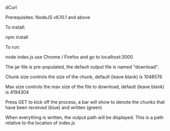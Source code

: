 dCurl

Prerequisites: NodeJS v6.10.1 and above

To install:

npm install

To run:

node index.js
use Chrome / Firefox and go to localhost:3000

The jar file is pre-populated, the default output file is named "download".

Chunk size controls the size of the chunk, default (leave blank) is 1048576

Max size controls the max size of the file to download, default (leave blank) is 4194304

Press GET to kick off the process, a bar will show to denote the chunks that have been received (blue) and written (green)

When everything is written, the output path will be displayed. This is a path relative to the location of index.js
